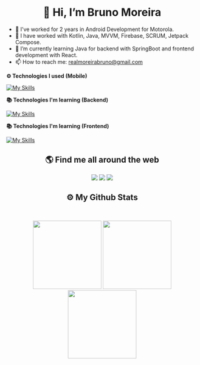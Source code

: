 <h1 align="center">
  👋 Hi, I’m Bruno Moreira
</h1>

- 👀 I've worked for 2 years in Android Development for Motorola.
- 📎 I have worked with Kotlin, Java, MVVM, Firebase, SCRUM, Jetpack Compose.
- 🌱 I’m currently learning Java for backend with SpringBoot and frontend development with React.
- 📫 How to reach me: realmoreirabruno@gmail.com

<!---
realmoreirabruno/realmoreirabruno is a ✨ special ✨ repository because its `README.md` (this file) appears on your GitHub profile.
You can click the Preview link to take a look at your changes.
--->

<p align="left">
  <strong>⚙️ Technologies I used (Mobile)</strong><br>
  
  [![My Skills](https://skillicons.dev/icons?i=kotlin,java,flutter,dart,firebase,sqlite&theme=dark)](https://skillicons.dev)
</p>

<p align="left">
  <strong>📚 Technologies I'm learning (Backend)</strong><br>

  [![My Skills](https://skillicons.dev/icons?i=java,spring,postgres,docker,kubernetes,rabbitmq&theme=dark)](https://skillicons.dev)
</p>

<p align="left">
  <strong>📚 Technologies I'm learning (Frontend)</strong><br>

  [![My Skills](https://skillicons.dev/icons?i=html,css,js,react,bootstrap,nextjs&theme=dark)](https://skillicons.dev)
</p>

<h2 align="center">🌎 Find me all around the web</h2>

<div align="center"> 
  <a href="https://www.linkedin.com/in/moreira-bruno/" target="_blank"><img src="https://img.shields.io/badge/LinkedIn-0077B5?style=for-the-badge&logo=linkedin&logoColor=white" target="_blank"></a>
  <a href="https://github.com/realmoreirabruno" target="_blank"><img src="https://img.shields.io/badge/GitHub-100000?style=for-the-badge&logo=github&logoColor=white" target="_blank"></a>
  <a href="https://instagram.com/brunaozao_" target="_blank"><img src="https://img.shields.io/badge/Instagram-d62976?style=for-the-badge&logo=instagram&logoColor=pink" target="_blank"></a>
</div>

<h2 align="center">
  ⚙️ My Github Stats
</h2>

<br>
  <p align = "center">
    <img height="180em"  src = "https://github-readme-stats.vercel.app/api?username=realmoreirabruno&show_icons=true&theme=radical&line_height=27">
    <img height="180em" src = "https://github-readme-stats.vercel.app/api/top-langs/?username=realmoreirabruno&layout=compact&langs_count=10&theme=radical">
    <img height="180em"  src="https://github-readme-streak-stats.herokuapp.com/?user=realmoreirabruno&layout=compact&theme=radical" />
  </p>
</br>
